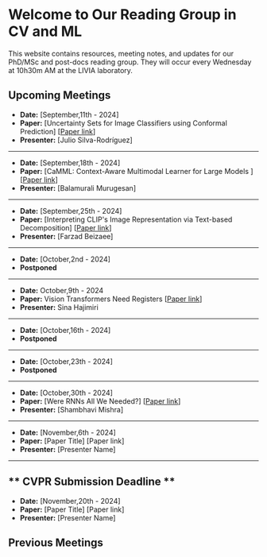 # Welcome to Our Reading Group in CV and ML

This website contains resources, meeting notes, and updates for our PhD/MSc and post-docs reading group. They will occur every Wednesday at 10h30m AM at the LIVIA laboratory.

## Upcoming Meetings

- **Date:** [September,11th - 2024]
- **Paper:** [Uncertainty Sets for Image Classifiers using Conformal Prediction] [[Paper link](https://arxiv.org/abs/2009.14193)]
- **Presenter:** [Julio Silva-Rodríguez]
----------------------------------
- **Date:** [September,18th - 2024]
- **Paper:** [CaMML: Context-Aware Multimodal Learner for Large Models
] [[Paper link](https://arxiv.org/abs/2401.03149)]
- **Presenter:** [Balamurali Murugesan]
----------------------------------
- **Date:** [September,25th - 2024]
- **Paper:** [Interpreting CLIP's Image Representation via Text-based Decomposition] [[Paper link](https://yossigandelsman.github.io/clip_decomposition/)]
- **Presenter:** [Farzad Beizaee]
----------------------------------
- **Date:** [October,2nd - 2024]
- **Postponed**
----------------------------------
- **Date:** October,9th - 2024
- **Paper:** Vision Transformers Need Registers [[Paper link](https://arxiv.org/pdf/2309.16588)]
- **Presenter:** Sina Hajimiri
----------------------------------
- **Date:** [October,16th - 2024]
- **Postponed**
----------------------------------
- **Date:** [October,23th - 2024]
- **Postponed**
----------------------------------
- **Date:** [October,30th - 2024]
- **Paper:** [Were RNNs All We Needed?] [[Paper link](https://arxiv.org/pdf/2410.01201)]
- **Presenter:** [Shambhavi Mishra]
 ---------------------------------- 
- **Date:** [November,6th - 2024]
- **Paper:** [Paper Title] [Paper link]
- **Presenter:** [Presenter Name]
----------------------------------
** CVPR Submission Deadline **
----------------------------------
- **Date:** [November,20th - 2024]
- **Paper:** [Paper Title] [Paper link]
- **Presenter:** [Presenter Name]

## Previous Meetings
